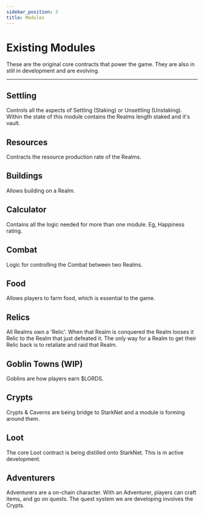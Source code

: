 ```yaml
---
sidebar_position: 3
title: Modules
---
```


# Existing Modules

These are the original core contracts that power the game. They are also in still in development and are evolving.

---

## Settling

Controls all the aspects of Settling (Staking) or Unsettling (Unstaking). Within the state of this module contains the Realms length staked and it's vault.

## Resources

Contracts the resource production rate of the Realms.

## Buildings

Allows building on a Realm.

## Calculator

Contains all the logic needed for more than one module. Eg, Happiness rating.

## Combat

Logic for controlling the Combat between two Realms. 

## Food

Allows players to farm food, which is essential to the game.

## Relics

All Realms own a 'Relic'. When that Realm is conquered the Realm looses it Relic to the Realm that just defeated it. The only way for a Realm to get their Relic back is to retaliate and raid that Realm.

## Goblin Towns (WIP)

Goblins are how players earn $LORDS.

## Crypts

Crypts & Caverns are being bridge to StarkNet and a module is forming around them.

## Loot

The core Loot contract is being distilled onto StarkNet. This is in active development.

## Adventurers

Adventurers are a on-chain character. With an Adventurer, players can craft items, and go on quests. The quest system we are developing involves the Crypts.